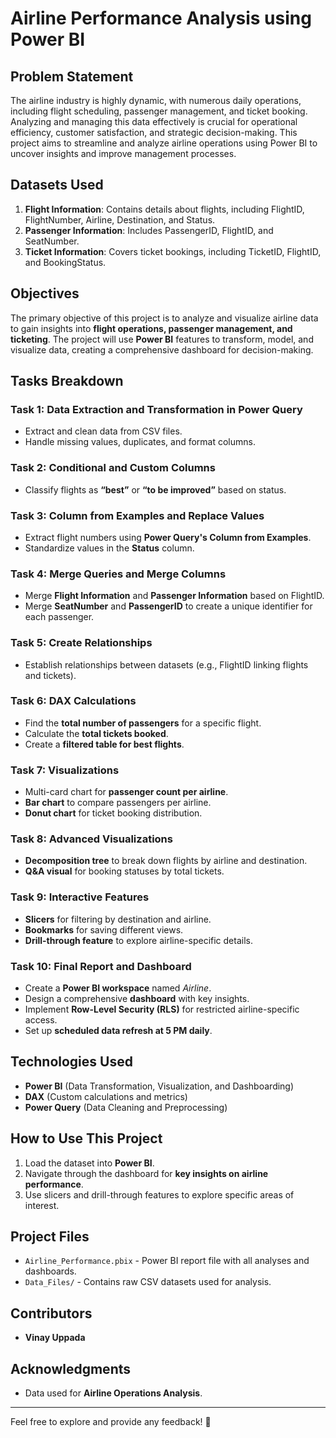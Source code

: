 # Airline Performance Analysis using Power BI

## Problem Statement
The airline industry is highly dynamic, with numerous daily operations, including flight scheduling, passenger management, and ticket booking. Analyzing and managing this data effectively is crucial for operational efficiency, customer satisfaction, and strategic decision-making. This project aims to streamline and analyze airline operations using Power BI to uncover insights and improve management processes.

## Datasets Used
1. **Flight Information**: Contains details about flights, including FlightID, FlightNumber, Airline, Destination, and Status.
2. **Passenger Information**: Includes PassengerID, FlightID, and SeatNumber.
3. **Ticket Information**: Covers ticket bookings, including TicketID, FlightID, and BookingStatus.

## Objectives
The primary objective of this project is to analyze and visualize airline data to gain insights into **flight operations, passenger management, and ticketing**. The project will use **Power BI** features to transform, model, and visualize data, creating a comprehensive dashboard for decision-making.

## Tasks Breakdown
### **Task 1: Data Extraction and Transformation in Power Query**
- Extract and clean data from CSV files.
- Handle missing values, duplicates, and format columns.

### **Task 2: Conditional and Custom Columns**
- Classify flights as **“best”** or **“to be improved”** based on status.

### **Task 3: Column from Examples and Replace Values**
- Extract flight numbers using **Power Query's Column from Examples**.
- Standardize values in the **Status** column.

### **Task 4: Merge Queries and Merge Columns**
- Merge **Flight Information** and **Passenger Information** based on FlightID.
- Merge **SeatNumber** and **PassengerID** to create a unique identifier for each passenger.

### **Task 5: Create Relationships**
- Establish relationships between datasets (e.g., FlightID linking flights and tickets).

### **Task 6: DAX Calculations**
- Find the **total number of passengers** for a specific flight.
- Calculate the **total tickets booked**.
- Create a **filtered table for best flights**.

### **Task 7: Visualizations**
- Multi-card chart for **passenger count per airline**.
- **Bar chart** to compare passengers per airline.
- **Donut chart** for ticket booking distribution.

### **Task 8: Advanced Visualizations**
- **Decomposition tree** to break down flights by airline and destination.
- **Q&A visual** for booking statuses by total tickets.

### **Task 9: Interactive Features**
- **Slicers** for filtering by destination and airline.
- **Bookmarks** for saving different views.
- **Drill-through feature** to explore airline-specific details.

### **Task 10: Final Report and Dashboard**
- Create a **Power BI workspace** named *Airline*.
- Design a comprehensive **dashboard** with key insights.
- Implement **Row-Level Security (RLS)** for restricted airline-specific access.
- Set up **scheduled data refresh at 5 PM daily**.

## Technologies Used
- **Power BI** (Data Transformation, Visualization, and Dashboarding)
- **DAX** (Custom calculations and metrics)
- **Power Query** (Data Cleaning and Preprocessing)

## How to Use This Project
1. Load the dataset into **Power BI**.
2. Navigate through the dashboard for **key insights on airline performance**.
3. Use slicers and drill-through features to explore specific areas of interest.

## Project Files
- `Airline_Performance.pbix` - Power BI report file with all analyses and dashboards.
- `Data_Files/` - Contains raw CSV datasets used for analysis.

## Contributors
- **Vinay Uppada**

## Acknowledgments
- Data used for **Airline Operations Analysis**.

---

Feel free to explore and provide any feedback! 🚀
